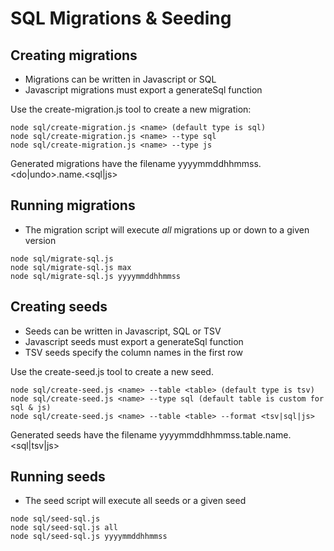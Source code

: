 # SQL Migrations & Seeding

## Creating migrations

- Migrations can be written in Javascript or SQL
- Javascript migrations must export a generateSql function

Use the create-migration.js tool to create a new migration:

```
node sql/create-migration.js <name> (default type is sql)
node sql/create-migration.js <name> --type sql
node sql/create-migration.js <name> --type js
```
Generated migrations have the filename yyyymmddhhmmss.<do|undo>.name.<sql|js>


## Running migrations

- The migration script will execute *all* migrations up or down to a given version

```
node sql/migrate-sql.js
node sql/migrate-sql.js max
node sql/migrate-sql.js yyyymmddhhmmss
```

## Creating seeds

- Seeds can be written in Javascript, SQL or TSV
- Javascript seeds must export a generateSql function
- TSV seeds specify the column names in the first row

Use the create-seed.js tool to create a new seed.

```
node sql/create-seed.js <name> --table <table> (default type is tsv)
node sql/create-seed.js <name> --type sql (default table is custom for sql & js)
node sql/create-seed.js <name> --table <table> --format <tsv|sql|js>
```
Generated seeds have the filename yyyymmddhhmmss.table.name.<sql|tsv|js>

## Running seeds

- The seed script will execute all seeds or a given seed

```
node sql/seed-sql.js
node sql/seed-sql.js all
node sql/seed-sql.js yyyymmddhhmmss
```